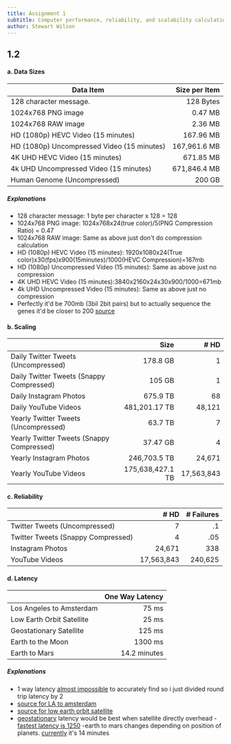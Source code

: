 ```yaml
---
title: Assignment 1
subtitle: Computer performance, reliability, and scalability calculation
author: Stewart Wilson
---
```


## 1.2 

#### a. Data Sizes

| Data Item                                  | Size per Item | 
|--------------------------------------------|--------------:|
| 128 character message.                     | 128 Bytes     |
| 1024x768 PNG image                         | 0.47 MB       |
| 1024x768 RAW image                         | 2.36 MB       | 
| HD (1080p) HEVC Video (15 minutes)         | 167.96 MB     |
| HD (1080p) Uncompressed Video (15 minutes) | 167,961.6 MB  |
| 4K UHD HEVC Video (15 minutes)             | 671.85 MB     |
| 4k UHD Uncompressed Video (15 minutes)     | 671,846.4 MB  |
| Human Genome (Uncompressed)                | 200 GB        |

##### Explanations
- 128 character message: 1 byte per character x 128 = 128
- 1024x768 PNG image: 1024x768x24(true color)/5(PNG Compression Ratio) = 0.47
- 1024x768 RAW image: Same as above just don't do compression calculation
- HD (1080p) HEVC Video (15 minutes): 1920x1080x24(True color)x30(fps)x900(15minutes)/1000(HEVC Compression)=167mb
- HD (1080p) Uncompressed Video (15 minutes): Same as above just no compression
- 4K UHD HEVC Video (15 minutes):3840x2160x24x30x900/1000=671mb
- 4k UHD Uncompressed Video (15 minutes): Same as above just no compression
- Perfectly it'd  be 700mb (3bil 2bit pairs) but to actually sequence the genes it'd be closer to 200 [source](https://medium.com/precision-medicine/how-big-is-the-human-genome-e90caa3409b0)

#### b. Scaling

|                                           | Size            | # HD     | 
|-------------------------------------------|----------------:|---------:|
| Daily Twitter Tweets (Uncompressed)       | 178.8 GB        |  1       |
| Daily Twitter Tweets (Snappy Compressed)  | 105 GB          |  1       |
| Daily Instagram Photos                    | 675.9 TB        |  68      |
| Daily YouTube Videos                      | 481,201.17 TB   |48,121    |
| Yearly Twitter Tweets (Uncompressed)      | 63.7 TB         |  7       |
| Yearly Twitter Tweets (Snappy Compressed) | 37.47 GB        |  4       |
| Yearly Instagram Photos                   | 246,703.5 TB    |24,671    |
| Yearly YouTube Videos                     | 175,638,427.1 TB|17,563,843|

#### c. Reliability
|                                    | # HD         | # Failures |
|------------------------------------|-------------:|-----------:|
| Twitter Tweets (Uncompressed)      | 7            | .1         |
| Twitter Tweets (Snappy Compressed) | 4            | .05        |
| Instagram Photos                   | 24,671       | 338        |
| YouTube Videos                     | 17,563,843   | 240,625    |

#### d. Latency

|                           | One Way Latency      |
|---------------------------|---------------------:|
| Los Angeles to Amsterdam  | 75 ms                |
| Low Earth Orbit Satellite | 25 ms                |
| Geostationary Satellite   | 125 ms               |
| Earth to the Moon         | 1300 ms              |
| Earth to Mars             | 14.2 minutes        | 

##### Explanations
- 1 way latency [almost impossible](https://cs.stackexchange.com/questions/602/measuring-one-way-network-latency) to accurately find so i just divided round trip latency by 2
- [source for LA to amsterdam](https://wondernetwork.com/pings/Los%20Angeles/Amsterdam)
- [source for low earth orbit satellite](https://www.analog.com/en/analog-dialogue/articles/internet-from-space-rfic-in-high-capacity-low-latency-leo-satellite-terminals.html) 
- [geostationary](https://www.satsig.net/latency.htm) latency would be best when satellite directly overhead
-[fastest latency is 1250](https://space.stackexchange.com/questions/35590/what-is-the-lowest-latency-achievable-in-reliable-earth-moon-communications)
-earth to mars changes depending on position of planets. [currently](https://interimm.org/comms-latency/en/) it's 14 minutes
